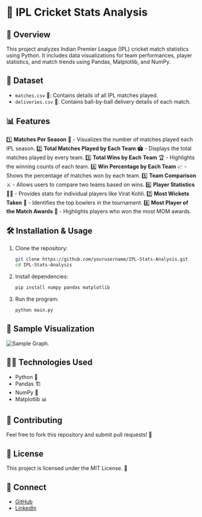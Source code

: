 # 🏏 IPL Cricket Stats Analysis

## 📌 Overview
This project analyzes Indian Premier League (IPL) cricket match statistics using Python. It includes data visualizations for team performances, player statistics, and match trends using Pandas, Matplotlib, and NumPy.

## 📂 Dataset
- `matches.csv` 📄: Contains details of all IPL matches played.
- `deliveries.csv` 📄: Contains ball-by-ball delivery details of each match.

## 📊 Features
1️⃣ **Matches Per Season** 📅 - Visualizes the number of matches played each IPL season.
2️⃣ **Total Matches Played by Each Team** 🏟️ - Displays the total matches played by every team.
3️⃣ **Total Wins by Each Team** 🏆 - Highlights the winning counts of each team.
4️⃣ **Win Percentage by Each Team** 📈 - Shows the percentage of matches won by each team. 
5️⃣ **Team Comparison** ⚔️ - Allows users to compare two teams based on wins.
6️⃣ **Player Statistics** 👨‍🏏 - Provides stats for individual players like Virat Kohli.
7️⃣ **Most Wickets Taken** 🎯 - Identifies the top bowlers in the tournament.
8️⃣ **Most Player of the Match Awards** 🏅 - Highlights players who won the most MOM awards.

## 🛠️ Installation & Usage
1. Clone the repository:
   ```sh
   git clone https://github.com/yourusername/IPL-Stats-Analysis.git
   cd IPL-Stats-Analysis
   ```
2. Install dependencies:
   ```sh
   pip install numpy pandas matplotlib
   ```
3. Run the program:
   ```sh
   python main.py
   ```

## 📸 Sample Visualization
![Sample Graph](https://via.placeholder.com/600x300).

## 👨‍💻 Technologies Used
- Python 🐍
- Pandas 🏗️
- NumPy 🔢
- Matplotlib 📊

## 📢 Contributing
Feel free to fork this repository and submit pull requests! 🚀

## 📜 License
This project is licensed under the MIT License. 📄

## 🤝 Connect
- [GitHub](https://github.com/yourusername)
- [LinkedIn](https://linkedin.com/in/yourprofile)

